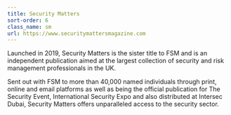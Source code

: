 ```yaml
---
title: Security Matters
sort-order: 6
class_name: sm
url: https://www.securitymattersmagazine.com
---
```

Launched in 2019, Security Matters is the sister title to FSM and is an independent publication aimed at the largest collection of security and risk management professionals in the UK.

Sent out with FSM to more than 40,000 named individuals through print, online and email platforms as well as being the official publication for The Security Event, International Security Expo and also distributed at Intersec Dubai, Security Matters offers unparalleled access to the security sector.
